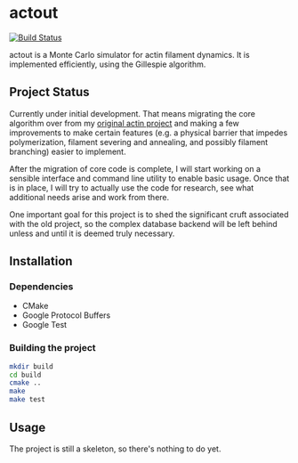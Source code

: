 # actout

[![Build Status][travis-status]](https://travis-ci.org/mark-burnett/actout)

actout is a Monte Carlo simulator for actin filament dynamics.  It is
implemented efficiently, using the Gillespie algorithm.

## Project Status

Currently under initial development.  That means migrating the core algorithm
over from my [original actin project](https://github.com/mark-burnett/filament-dynamics)
and making a few improvements to make certain features (e.g. a physical barrier
that impedes polymerization, filament severing and annealing, and possibly
filament branching) easier to implement.

After the migration of core code is complete, I will start working on a
sensible interface and command line utility to enable basic usage.  Once that
is in place, I will try to actually use the code for research, see what
additional needs arise and work from there.

One important goal for this project is to shed the significant cruft associated
with the old project, so the complex database backend will be left behind
unless and until it is deemed truly necessary.

## Installation

### Dependencies

- CMake
- Google Protocol Buffers
- Google Test

### Building the project

```bash
mkdir build
cd build
cmake ..
make
make test
```

## Usage

The project is still a skeleton, so there's nothing to do yet.


[travis-status]: https://travis-ci.org/mark-burnett/actout.png?branch=master
